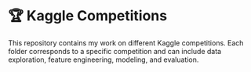 # 🏆 Kaggle Competitions  

This repository contains my work on different Kaggle competitions. Each folder corresponds to a specific competition and can include data exploration, feature engineering, modeling, and evaluation.  


